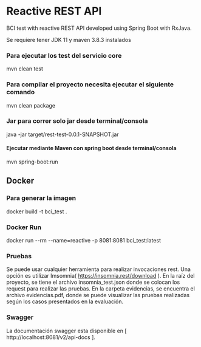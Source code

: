 # Reactive REST API
BCI test with reactive REST API developed using Spring Boot with RxJava.

Se requiere tener JDK 11 y maven 3.8.3 instalados 

### Para ejecutar los test del servicio core
mvn clean test

### Para compilar el proyecto necesita ejecutar el siguiente comando
mvn clean package

### Jar para correr solo jar desde terminal/consola
java -jar target/rest-test-0.0.1-SNAPSHOT.jar

#### Ejecutar mediante Maven con spring boot desde terminal/consola
mvn spring-boot:run

## Docker

### Para generar la imagen
docker build -t bci_test .

### Docker Run
docker run --rm --name=reactive -p 8081:8081 bci_test:latest

### Pruebas
Se puede usar cualquier herramienta para realizar invocaciones rest. Una opción es utilizar Imsomnia( https://insomnia.rest/download ). En la raíz del proyecto, se tiene el archivo insomnia_test.json donde se colocan los request para realizar las pruebas.
En la carpeta evidencias, se encuentra el archivo evidencias.pdf, donde se puede visualizar las pruebas realizadas según los casos presentados en la evaluación. 

### Swagger
La documentación swagger esta disponible en [ http://localhost:8081/v2/api-docs ]. 
